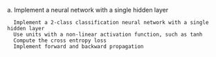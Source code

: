 
  a. Implement a neural network with a single hidden layer
  
      Implement a 2-class classification neural network with a single hidden layer
      Use units with a non-linear activation function, such as tanh
      Compute the cross entropy loss
      Implement forward and backward propagation
